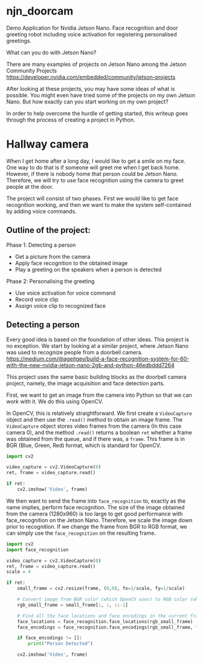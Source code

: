 # njn_doorcam

Demo Application for Nvidia Jetson Nano. Face recognition and door greeting robot including voice activation for registering personalised greetings.


What can you do with Jetson Nano?

There are many examples of projects on Jetson Nano among the Jetson Community Projects https://developer.nvidia.com/embedded/community/jetson-projects

After looking at these projects, you may have some ideas of what is possible. You might even have tried some of the projects on my own Jetson Nano. But how exactly can you start working on my own project? 

In order to help overcome the hurdle of getting started, this writeup goes through the process of creating a project in Python. 

# Hallway camera

When I get home after a long day, I would like to get a smile on my face. One way to do that is if someone will greet me when I get back home. However, if there is nobody home that person could be Jetson Nano. Therefore, we will try to use face recognition using the camera to greet people at the door.

The project will consist of two phases. First we would like to get face recognition working, and then we want to make the system self-contained by adding voice commands.

## Outline of the project:

Phase 1: Detecting a person
- Get a picture from the camera
- Apply face recognition to the obtained image
- Play a greeting on the speakers when a person is detected

Phase 2: Personalising the greeting
- Use voice activation for voice command
- Record voice clip
- Assign voice clip to recognized face


## Detecting a person

Every good idea is based on the foundation of other ideas. This project is no exception. We start by looking at a similar project, where Jetson Nano was used to recognize people from a doorbell camera. https://medium.com/@ageitgey/build-a-face-recognition-system-for-60-with-the-new-nvidia-jetson-nano-2gb-and-python-46edbddd7264

This project uses the same basic building blocks as the doorbell camera project, namely, the image acquisition and face detection parts.

First, we want to get an image from the camera into Python so that we can work with it. We do this using OpenCV. 

In OpenCV, this is relatively straightforward. We first create a `VideoCapture` object and then use the `.read()` method to obtain an image frame. The `VideoCapture` object stores video frames from the camera (In this case camera 0), and the method `.read()` returns a boolean `ret` whether a frame was obtained from the queue, and if there was, a `frame`. This frame is in BGR (Blue, Green, Red) format, which is standard for OpenCV.

```python
import cv2

video_capture = cv2.VideoCapture(0)
ret, frame = video_capture.read()

if ret:
    cv2.imshow('Video', frame)
```

We then want to send the frame into `face_recognition` to, exactly as the name implies, perform face recognition. The size of the image obtained from the camera (1280x960) is too large to get good performance with face_recognition on the Jetson Nano. Therefore, we scale the image down prior to recognition. If we change the frame from BGR to RGB format, we can simply use the `face_recognition` on the resulting frame.

```python
import cv2
import face_recognition

video_capture = cv2.VideoCapture(0)
ret, frame = video_capture.read()
scale = 4

if ret:
    small_frame = cv2.resize(frame, (0,0), fx=1/scale, fy=1/scale)

    # Convert image from BGR color (which OpenCV uses) to RGB color (which face_recognition uses)
    rgb_small_frame = small_frame[:, :, ::-1]

    # Find all the face locations and face encodings in the current frame of video
    face_locations = face_recognition.face_locations(rgb_small_frame)
    face_encodings = face_recognition.face_encodings(rgb_small_frame, face_locations)

    if face_encodings != []:
        print("Person Detected")

    cv2.imshow('Video', frame)

```
